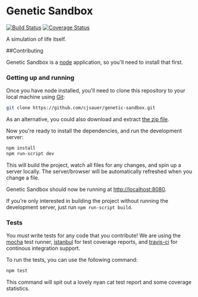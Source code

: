 # Genetic Sandbox

[![Build Status](https://travis-ci.org/cjsauer/genetic-sandbox.svg?branch=master)](https://travis-ci.org/cjsauer/genetic-sandbox) [![Coverage Status](https://coveralls.io/repos/github/cjsauer/genetic-sandbox/badge.svg?branch=master)](https://coveralls.io/github/cjsauer/genetic-sandbox?branch=master)

A simulation of life itself.

##Contributing

Genetic Sandbox is a [node](http://nodejs.org/) application, so you'll need
to install that first.

### Getting up and running

Once you have node installed, you'll need to clone this repository to
your local machine using [Git](https://git-scm.com/):

```bash
git clone https://github.com/cjsauer/genetic-sandbox.git
```

As an alternative, you could also download and extract
[the zip file](https://github.com/cjsauer/genetic-sandbox/archive/master.zip).

Now you're ready to install the dependencies, and run the development server:

```bash
npm install
npm run-script dev
```

This will build the project, watch all files for any changes, and spin up a
server locally. The server/browser will be automatically refreshed when you
change a file.

Genetic Sandbox should now be running at
[http://localhost:8080](http://localhost:8080).

If you're only interested in building the project without running the
development server, just run `npm run-script build`.

### Tests

You *must* write tests for any code that you contribute! We are using the
[mocha](http://mochajs.org/) test runner, [istanbul](https://github.com/gotwarlost/istanbul)
for test coverage reports, and [travis-ci](https://travis-ci.org/cjsauer/genetic-sandbox)
for continous integration support.

To run the tests, you can use the following command:

```bash
npm test
```

This command will spit out a lovely nyan cat test report and some coverage statistics.
